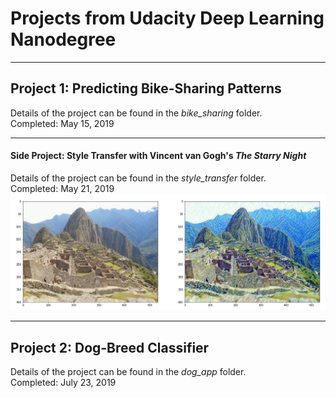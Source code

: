 # Projects from Udacity Deep Learning Nanodegree
- - - -
## Project 1: Predicting Bike-Sharing Patterns  
Details of the project can be found in the *bike_sharing* folder.  
Completed: May 15, 2019

- - - -
#### Side Project: Style Transfer with Vincent van Gogh's *The Starry Night*  
Details of the project can be found in the *style_transfer* folder.  
Completed: May 21, 2019  
<img src="https://github.com/jonessarae/deep_learning_projects/blob/master/style_transfer/images/machu_picchu_van_gogh_style.png">
- - - -
## Project 2: Dog-Breed Classifier
Details of the project can be found in the *dog_app* folder.  
Completed: July 23, 2019
